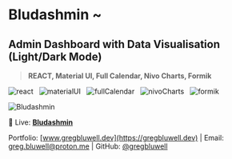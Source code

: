 # Bludashmin ~
## Admin Dashboard with Data Visualisation (Light/Dark Mode)

> **REACT, Material UI, Full Calendar, Nivo Charts, Formik**

![react](https://i.ibb.co/Rvzz0xZ/react.png) &nbsp;
![materialUI](https://i.ibb.co/vjMnwBC/material-UI.png) &nbsp;
![fullCalendar](https://i.ibb.co/8gQDMWp/Full-Calendar-1.png) &nbsp;
![nivoCharts](https://i.ibb.co/6w98yFP/nivo.png) &nbsp;
![formik](https://i.ibb.co/3yYG3WR/formik.png) &nbsp;

![Bludashmin](https://i.ibb.co/QYV7Vzf/screenshot-localhost-3000-2023-05-25-11-00-17.png)

🔴 Live: [**Bludashmin**](https://bludashmin.netlify.app/)

Portfolio: [www.gregbluwell.dev](https://gregbluwell.dev) | Email: greg.bluwell@proton.me | GitHub: [@gregbluwell](https://github.com/GregBluwell)


